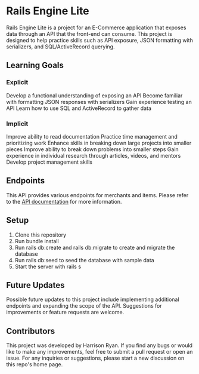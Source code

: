 # Rails Engine Lite
Rails Engine Lite is a project for an E-Commerce application that exposes data through an API that the front-end can consume. This project is designed to help practice skills such as API exposure, JSON formatting with serializers, and SQL/ActiveRecord querying.

## Learning Goals
### Explicit
Develop a functional understanding of exposing an API
Become familiar with formatting JSON responses with serializers
Gain experience testing an API
Learn how to use SQL and ActiveRecord to gather data
### Implicit
Improve ability to read documentation
Practice time management and prioritizing work
Enhance skills in breaking down large projects into smaller pieces
Improve ability to break down problems into smaller steps
Gain experience in individual research through articles, videos, and mentors
Develop project management skills

## Endpoints
This API provides various endpoints for merchants and items. Please refer to the [API documentation](https://backend.turing.edu/module3/projects/rails_engine_lite/requirements) for more information.

## Setup
1. Clone this repository
1. Run bundle install
1. Run rails db:create and rails db:migrate to create and migrate the database
1. Run rails db:seed to seed the database with sample data
1. Start the server with rails s

## Future Updates
Possible future updates to this project include implementing additional endpoints and expanding the scope of the API. Suggestions for improvements or feature requests are welcome.

## Contributors
This project was developed by Harrison Ryan. If you find any bugs or would like to make any improvements, feel free to submit a pull request or open an issue. For any inquiries or suggestions, please start a new discussion on this repo's home page.